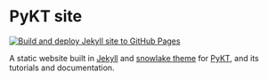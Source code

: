 # PyKT site

[![Build and deploy Jekyll site to GitHub Pages](https://github.com/pykt-team/pykt-team.github.io/actions/workflows/github-pages.yml/badge.svg)](https://github.com/pykt-team/pykt-team.github.io/actions/workflows/github-pages.yml)

A static website built in [Jekyll](https://jekyllrb.com/) and [snowlake theme](https://jekyllthemes.io/theme/snowlake-website-jekyll-theme) for [PyKT](https://github.com/pykt-team/pykt-toolkit), and its tutorials and documentation.
